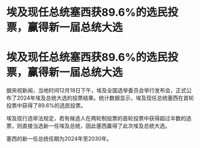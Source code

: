# 埃及现任总统塞西获89.6%的选民投票，赢得新一届总统大选

# 埃及现任总统塞西获89.6%的选民投票，赢得新一届总统大选

据央视新闻，当地时间12月18日下午，埃及全国选举委员会举行发布会，正式公布了2024年埃及总统大选的投票结果。统计数据显示，埃及现任总统塞西在首轮投票中获得了89.6%的选民投票。

埃及现行选举法规定，若有候选人在两轮制投票的首轮投票中获得超过半数的选票，则直接当选新一任埃及总统，因此塞西赢得了此次埃及总统大选。

塞西的新一任总统任期为2024年至2030年。

